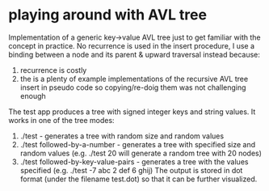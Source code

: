 # playing around with AVL tree

Implementation of a generic key->value AVL tree just to get familiar with the concept in practice. No recurrence is used in the insert procedure, I use a binding between a node and its parent & upward traversal instead because:
  1. recurrence is costly
  2. the is a plenty of example implementations of the recursive AVL tree insert in pseudo code so copying/re-doig them was not challenging enough

The test app produces a tree with signed integer keys and string values. It works in one of the tree modes:
  1. ./test - generates a tree with random size and random values
  2. ./test followed-by-a-number - generates a tree with specified size and random values (e.g. ./test 20 will generate a random tree with 20 nodes)
  3. ./test followed-by-key-value-pairs - generates a tree with the values specified (e.g. ./test -7 abc 2 def 6 ghij)
The output is stored in dot format (under the filename test.dot) so that it can be further visualized.

